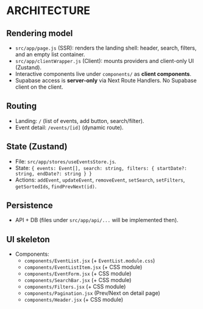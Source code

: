 # ARCHITECTURE

## Rendering model

- `src/app/page.js` (SSR): renders the landing shell: header, search, filters, and an empty list container.
- `src/app/clientWrapper.js` (Client): mounts providers and client-only UI (Zustand).
- Interactive components live under `components/` as **client components**.
- Supabase access is **server-only** via Next Route Handlers. No Supabase client on the client.

## Routing

- Landing: `/` (list of events, add button, search/filter).
- Event detail: `/events/[id]` (dynamic route).

## State (Zustand)

- File: `src/app/stores/useEventsStore.js`.
- State: `{ events: Event[], search: string, filters: { startDate?: string, endDate?: string } }`
- Actions: `addEvent`, `updateEvent`, `removeEvent`, `setSearch`, `setFilters`, `getSortedIds`, `findPrevNext(id)`.

## Persistence

- API + DB (files under `src/app/api/...` will be implemented then).

## UI skeleton

- Components:
  - `components/EventList.jsx` (+ `EventList.module.css`)
  - `components/EventListItem.jsx` (+ CSS module)
  - `components/EventForm.jsx` (+ CSS module)
  - `components/SearchBar.jsx` (+ CSS module)
  - `components/Filters.jsx` (+ CSS module)
  - `components/Pagination.jsx` (Prev/Next on detail page)
  - `components/Header.jsx` (+ CSS module)
